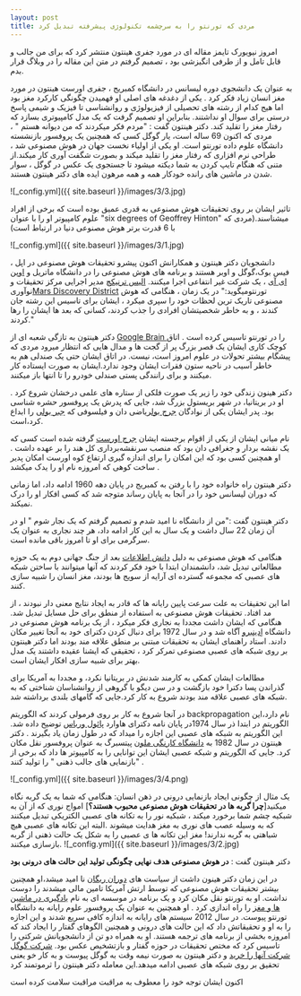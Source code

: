 ```yaml
---
layout: post
title: مردی که تورنتو را به سرچشمه تکنولوژی پیشرفته تبدیل کرد 
---
```

امروز نیویورک تایمز مقاله ای در مورد جفری هینتون منتشر کرد که برای من جالب و قابل تامل و از طرفی انگیزشی بود ، تصمیم گرفتم در متن این مقاله را در وبلاگ قرار بدم.

به عنوان یک دانشجوی دوره لیسانس در دانشگاه کمبریج ، جفری اورست هینتون در مورد مغز انسان زیاد فکر کرد . یکی از دغدغه های اصلی او فهمیدن چگونگی کارکرد مغز بود اما هیج کدام از رشته های تحصیلی از فیزیولوژی و روانشناسی تا فیزیک و شیمی پاسخ درستی برای سوال او نداشتند.
بنابراین او تصمیم گرفت که یک مدل کامپیوتری بسازد که رفتار مغز را تقلید کند. دکتر هینتون گفت : "مردم فکر میکردند که من دیوانه هستم " ، مردی که اکنون 69 ساله است، یار گوگل کسی که همچنین یک پروفسور بازنشسته دانشگاه علوم داده تورنتو است.
او یکی از اولیاء نخست جهان در هوش مصنوعی شد ، طراحی نرم افزاری که رفتار مغز را تقلید میکند و بصورت شگفت آوری کار میکند.از متنی که هنگام تایپ کردن به شما دیکته میشود تا جستجوی یک عکس در گوگل ، سوار شدن در ماشین های رانده خودکار همه و همه مرهون ایده های دکتر هینتون هستند.

![_config.yml]({{ site.baseurl }}/images/3/3.jpg)

تاثیر ایشان بر روی تحقیقات هوش مصنوعی به قدری عمیق بوده است که برخی از افراد علوم کامپیوتر او را با عنوان  "six degrees of Geoffrey Hinton" میشناسند.(مردی که با 6 قدرت برتر هوش مصنوعی دنیا در ارتباط است)

![_config.yml]({{ site.baseurl }}/images/3/1.jpg)

دانشجویان دکتر هینتون و همکارانش اکنون پیشرو تحقیقات هوش مصنوعی در اپل ، فیس بوک،گوگل و اوبر هستند و برنامه های هوش مصنوعی را در دانشگاه ماتریل و [اوپن ای آی](https://openai.com/) ، یک شرکت غیر انتفاعی  اجرا میکنند.
[الیس ترنیکچ](https://www.marsdd.com/bio/ilse-treurnicht) مدیر اجرایی مرکز تحقیقات و نوآوری[Mars Discovery District](https://www.marsdd.com/) تورنتومیگوید:" در یک زمان ، هنگامی که هوش مصنوعی تاریک ترین لحظات خود را سپری میکرد ، ایشان برای تاسیس این رشته جان کندند ، و به خاطر شخصیتشان افرادی را جذب کردند، کسانی که بعد ها ایشان را رها کردند."

دکتر هینتون به تازگی شعبه ای از  [Google Brain ](https://research.google.com/teams/brain) را در تورنتو تاسیس کرده است . اتاق کوچک کاری ایشان یک قصر بزرگ پر از گجت ها و مدال هایی که انتظار میرود مردی که  پیشگام بیشتر تحولات در علوم امروز است، نیست. در اتاق ایشان حتی یک صندلی هم به خاطر آسیب در ناحیه ستون فقرات ایشان وجود ندارد.ایشان به صورت ایستاده کار میکنند و برای رانندگی پستی صندلی خودرو را تا انتها باز میکنند.

دکتر هینون زندگی خود را زیر یک صورت فلکی از ستاره های علمی درخشان شروع کرد . او در بریتانیا، در شهر بریستول بزرگ شد، جایی که پدرش یک پروفسور حشره شناسی  بود. پدر ایشان یکی از نوادگان [جرج بول](https://en.wikipedia.org/wiki/George_Boole)ریاضی دان و فیلسوفی که [جبر بولی](https://en.wikipedia.org/wiki/Boolean_algebra)  را ابداع کرد،است.

نام میانی ایشان از یکی از اقوام برجسته ایشان [جرج اورست](https://en.wikipedia.org/wiki/George_Everest)  گرفته شده است کسی که یک نقشه‌ بردار و جغرافی دان بود که منصب سرنقشه‌برداری کل هند را بر عهده داشت . او همچنین کسی بود که این امکان را برای اندازه گیری ارتفاع کوه اورست امکان پدیر ساخت کوهی که امروزه نام او را یدک میکشد .

دکتر هینتون راه خانواده خود را با رفتن به کمبریج در پایان دهه 1960 ادامه داد، اما زمانی که دوران لیسانس خود را در آنجا به پایان رساند متوجه شد که کسی افکار او را درک نمیکند.

دکتر هینتون گفت :"من از دانشگاه نا امید شدم و تصمیم گرفتم که یک نجار شوم " او در آن زمان 22 سال داشت و یک سال به این کار ادامه داد، هر چند نجاری به عنوان یک سرگرمی برای او تا امروز باقی مانده است.

هنگامی که هوش مصنوعی به  دلیل [دانش اطلاعات](https://en.wikipedia.org/wiki/Information_science) بعد از جنگ جهانی دوم به یک حوزه مطالعاتی تبدیل شد، دانشمندان ابتدا با خود فکر کردند که آنها میتوانند  با ساختن شبکه های عصبی که مجموعه گسترده ای آرایه از سویج ها بودند، مغز انسان را شبیه سازی کنند.

اما این تحقیقات به علت سرعت پایین رایانه ها که قادر به ایجاد نتایج معنی دار نبودند ، از مد افتاد. تحقیقات هوش مصنوعی به استفاده از منطق برای حل مسایل تبدیل شد.
هنگامی که ایشان داشت مجددا به نجاری فکر میکرد ، از یک برنامه هوش مصنوعی در دانشگاه [اِدینبرو]( http://www.ed.ac.uk)  آگاه شد و در سال 1972 برای دنبال کردن دکترای خود به آنجا تغییر مکان دادند. استاد راهنمای ایشان به تحقیقات مبتنی بر منطق علاقه مند بودند اما دکتر هینتون بر روی شبکه های عصبی مصنوعی تمرکر کرد ، تحقیقی که ایشنا عقیده داشتند یک مدل بهتر برای شبیه سازی افکار ایشان است.

مطالعات ایشان کمکی به کارمند شدنش در بریتانیا نکرد، و مجددا به آمریکا برای گذراندن پسا دکترا خود بازگشت و در سن دیگو با گروهی از روانشناسان شناختی که به شبکه های عصبی علاقه مند بودند شروع به کار کرد.جایی که گامهای بلندی برداشته شد.

در آنجا شروع به کار بر روی فرمولی کردند که الگوریتم backpropagation  نام دارد،این الگوریتم در ابتدا ذر سال 1974در پایان نامه دکترای هاوارد [پائول ورباس](https://en.wikipedia.org/wiki/Paul_Werbos) توضیح داده شد. این الگوریتم به شبکه های عصبی این اجازه را میداد که در طول زمان یاد بگیرند .
دکتر هینتون در سال 1982 به [دانشگاه کارنگی ملون]( http://www.cmu.edu)   پیتسبرگ به عنوان پروفسور نقل مکان کرد. جایی که الگوریتم و شبکه عصبی ایشان این توانایی را به کامپیوتر ها داد که برخی از "بازنمایی های جالب ذهنی " را تولید کنند .

![_config.yml]({{ site.baseurl }}/images/3/4.png)

یک مثال از چگونی ایجاد بازنمایی درونی در ذهن انسان: هنگامی که شما به یک گربه نگاه میکنید[**چرا گربه ها در تحقیقات هوش مصنوعی محبوب هستند؟**] امواج نوری که از آن به شبکیه چشم شما برخورد میکند ، شبکیه نور را به تکانه های عصبی الکتریکی تبدیل میکنند که به وسیله عصب های نوری به مغز هدایت میشوند .البته این تکانه های عصبی هیچ شباهتی به گربه ندارند! مغز این تکانه ها ی عصبی را به شکل یک حالت ذهنی از گربه بازسازی میکنند.
![_config.yml]({{ site.baseurl }}/images/3/2.jpg)

دکتر هینتون گفت : **در هوش مصنوعی هدف نهایی چگونگی تولید این حالت های درونی بود** 

در این زمان دکتر هینون داشت از سیاست های [دوران ریگان](https://en.wikipedia.org/wiki/Reagan_Era) نا امید میشد،او همچنین بیشتر تحقیقات هوش مصنوعی که توسط ارتش آمریکا تامین مالی میشدند را دوست نداشت. او به تورنتو نقل مکان کرد و یک برنامه در موسسه ای به نام [یادگیری در ماشین ها و مغز](https://www.cifar.ca/research/learning-in-machine-and-brains) را راه اندازی کرد . او همچنین به عنوان یک پروفسور علوم رایانه به دانشگاه تورنتو پیوست. در سال 2012 سیستم های رایانه به اندازه کافی سریع شدند و این اجازه را به او و تحقیقاتش داد که این حالت های درونی و همچنین الگوهای گفتار را ایجاد کند که امروزه بخشی از برنامه های ترجمه هستند.
او به همراه دو تن از دانشجویانش شرکتی را تاسیس کرد که مختص تحقیقات در حوزه گفتار و بازتشخیص عکس بود. [شرکت گوگل شرکت آنها را خرید](https://techcrunch.com/2013/06/12/how-googles-acquisition-of-dnnresearch-allowed-it-to-build-its-impressive-google-photo-search-in-6-months/)
و دکتر هینتون به صورت نیمه وقت به گوگل پیوست و به کار خو یعنی تحقیق بر روی شبکه های عصبی ادامه میدهد.این معامله دکتر هینتون را ثرموتمند کرد

اکنون ایشان توجه خود را معطوف به مراقبت مراقبت سلامت کرده است
